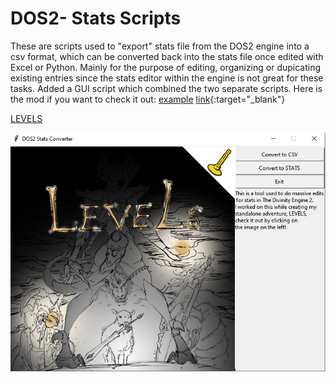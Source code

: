 # DOS2- Stats Scripts
These are scripts used to "export" stats file from the DOS2 engine into a csv format, which can be converted back into the stats file once edited with Excel or Python. Mainly for the purpose of editing, organizing or dupicating existing entries since the stats editor within the engine is not great for these tasks. Added a GUI script which combined the two separate scripts. Here is the mod if you want to check it out: <a href="https://steamcommunity.com/sharedfiles/filedetails/?id=1886059329&searchtext=" target="_blank">example</a>
[link](https://steamcommunity.com/sharedfiles/filedetails/?id=1886059329&searchtext=){:target="_blank"}


[LEVELS](https://steamcommunity.com/sharedfiles/filedetails/?id=1886059329&searchtext=)


![](images/Capture.PNG)
